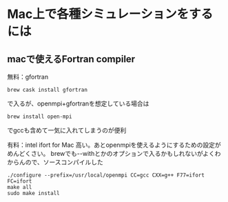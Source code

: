 # Mac上で各種シミュレーションをするには

## macで使えるFortran compiler
無料：gfortran
```
brew cask install gfortran
```
で入るが、openmpi+gfortranを想定している場合は
```
brew install open-mpi
```
でgccも含めて一気に入れてしまうのが便利

有料：intel ifort for Mac
高い。あとopenmpiを使えるようにするための設定がめんどくさい。
brewでも--withとかのオプションで入るかもしれないがよくわからんので、ソースコンパイルした

```
./configure --prefix=/usr/local/openmpi CC=gcc CXX=g++ F77=ifort FC=ifort
make all
sudo make install
```